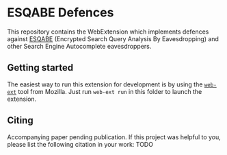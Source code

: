 # ESQABE Defences
This repository contains the WebExtension which implements defences against [ESQABE](https://github.com/IsaacMe/ESQUABE) (Encrypted Search Query Analysis By Eavesdropping) and other Search Engine Autocomplete eavesdroppers.

## Getting started
The easiest way to run this extension for development is by using the [`web-ext`](https://github.com/mozilla/web-ext) tool from Mozilla. Just run `web-ext run` in this folder to launch the extension.

## Citing
Accompanying paper pending publication. If this project was helpful to you, please list the following citation in your work:
TODO
